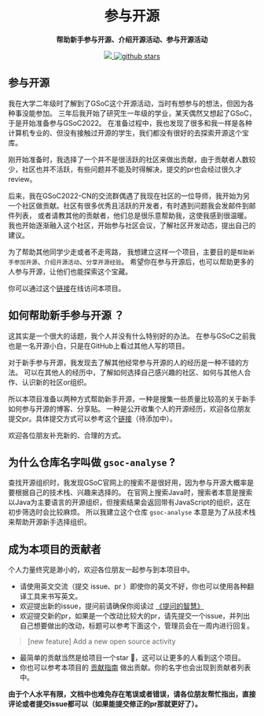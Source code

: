 
<h1 align="center" >
    参与开源
</h1>
<p align="center">
  <strong>帮助新手参与开源、介绍开源活动、参与开源活动</strong>
</p>


<p align="center">
    <a target="_blank" href="">
        <img src="https://img.shields.io/badge/License-Apache%202.0-blue.svg?label=license" />
    </a>
   <a target="_blank" href=''>
        <img src="https://img.shields.io/github/stars/erdengk/gsoc-analyse.svg" alt="github stars"/>
   </a>
</p>


<!--
   <a target="_blank" href=''>
        <img src="https://img.shields.io/github/contributors/erdengk/gsoc-analyse.svg" alt="github contributors"/>
   </a>
-->

## 参与开源

我在大学二年级时了解到了GSoC这个开源活动，当时有想参与的想法，但因为各种事没能参加。
三年后我开始了研究生一年级的学业，某天偶然又想起了GSoC，于是开始准备参与GSoC2022。
在准备过程中，我也发现了很多和我一样是各种计算机专业的、但没有接触过开源的学生，我们都没有很好的去探索开源这个宝库。

刚开始准备时，我选择了一个并不是很活跃的社区来做出贡献，由于贡献者人数较少，社区也并不活跃，有些问题并不能及时得解决，提交的pr也会经过很久才review。

后来，我在GSoC2022-CN的交流群偶遇了我现在社区的一位导师，我开始为另一个社区做贡献。社区有很多优秀且活跃的开发者，有时遇到问题我会发邮件到邮件列表，
或者请教其他的贡献者，他们总是很乐意帮助我，这使我感到很温暖。我也开始逐渐融入这个社区，开始参与社区会议，了解社区开发动态，提出自己的建议。

为了帮助其他同学少走或者不走弯路， 我想建立这样一个项目，主要目的是`帮助新手参加开源`、`介绍开源活动`、`分享开源经验`。
希望你在参与开源后，也可以帮助更多的人参与开源，让他们也能探索这个宝藏。

你可以通过这个[链接](https://erdengk.github.io/gsoc-analyse/)在线访问本项目。

## 如何帮助新手参与开源 ？

这其实是一个很大的话题，我个人并没有什么特别好的办法。
在参与GSoC之前我也是一名开源小白，只是在GitHub上看过其他人写的项目。

对于新手参与开源，我发现去了解其他经常参与开源的人的经历是一种不错的方法。
可以在其他人的经历中，了解如何选择自己感兴趣的社区、如何与其他人合作、认识新的社区or组织。

所以本项目准备以两种方式帮助新手开源，一种是搜集一些质量比较高的关于新手如何参与开源的博客、分享贴。
一种是公开收集个人的开源经历，欢迎各位朋友提交pr。具体提交方式可以参考这个[链接]()（待添加中）。

欢迎各位朋友补充新的、合理的方式。

## 为什么仓库名字叫做 `gsoc-analyse` ?

查找开源组织时，我发现GSoC官网上的搜索不是很好用，因为参与开源大概率是要根据自己的技术栈、兴趣来选择的。
在官网上搜索Java时，搜索者本意是搜索以Java为主要语言的开源组织，但搜索结果会返回带有JavaScript的组织，这在初步筛选时会比较麻烦。
所以我建立这个仓库 `gsoc-analyse` 本意是为了从技术栈来帮助开源新手选择组织。


## 成为本项目的贡献者

个人力量终究是渺小的，欢迎各位朋友一起参与到本项目中。

- 请使用英文交流（提交 issue、pr ）即使你的英文不好，你也可以使用各种翻译工具来书写英文。 
- 欢迎提出新的issue，提问前请确保你阅读过 [《提问的智慧》](https://github.com/ryanhanwu/How-To-Ask-Questions-The-Smart-Way/blob/main/README-zh_CN.md)
- 欢迎提交新的pr，如果是一个改动比较大的pr，请先提交一个issue，并列出自己想要做出的改动，标题可以参考下面这个，管理员会在一周内进行回复。

> [new feature] Add a new open source activity

- 最简单的贡献当然是给项目一个star 🌟，这可以让更多的人看到这个项目。
- 你也可以参考本项目的 [贡献指南](https://github.com/erdengk/gsoc-analyse/blob/master/docs/contribution/Contribution%20Guidelines.md) 做出贡献。你的名字也会出现到贡献者列表中。

**由于个人水平有限，文档中也难免存在笔误或者错误，请各位朋友帮忙指出，直接评论或者提交issue都可以（如果能提交修正的pr那就更好了）。**